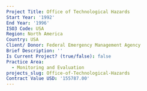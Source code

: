 ```yaml
---
Project Title: Office of Technological Hazards
Start Year: '1992'
End Year: '1996'
ISO3 Code: USA
Region: North America
Country: USA
Client/ Donor: Federal Emergency Management Agency
Brief Description: ''
Is Current Project? (true/false): false
Practice Area:
  - Monitoring and Evaluation
projects_slug: Office-of-Technological-Hazards
Contract Value USD: '155787.00'
---
```

